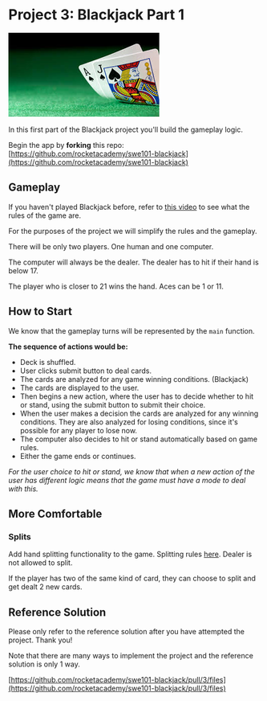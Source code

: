 # Project 3: Blackjack Part 1

![](../.gitbook/assets/images-bj.jpeg)

In this first part of the Blackjack project you'll build the gameplay logic.

Begin the app by **forking** this repo: [https://github.com/rocketacademy/swe101-blackjack](https://github.com/rocketacademy/swe101-blackjack)

## Gameplay

If you haven't played Blackjack before, refer to [this video](https://www.youtube.com/watch?v=eyoh-Ku9TCI) to see what the rules of the game are.

For the purposes of the project we will simplify the rules and the gameplay.

There will be only two players. One human and one computer.

The computer will always be the dealer. The dealer has to hit if their hand is below 17.

The player who is closer to 21 wins the hand. Aces can be 1 or 11.

## How to Start

We know that the gameplay turns will be represented by the `main` function.

**The sequence of actions would be:**

* Deck is shuffled.
* User clicks submit button to deal cards.
* The cards are analyzed for any game winning conditions. \(Blackjack\)
* The cards are displayed to the user.
* Then begins a new action, where the user has to decide whether to hit or stand, using the submit button to submit their choice. 
* When the user makes a decision the cards are analyzed for any winning conditions. They are also analyzed for losing conditions, since it's possible for any player to lose now.
* The computer also decides to hit or stand automatically based on game rules.
* Either the game ends or continues.

_For the user choice to hit or stand, we know that when a new action of the user has different logic means that the game must have a mode to deal with this._

## More Comfortable

### Splits

Add hand splitting functionality to the game. Splitting rules [here](https://en.wikipedia.org/wiki/Aces_and_eights_%28blackjack%29#Splitting). Dealer is not allowed to split.

If the player has two of the same kind of card, they can choose to split and get dealt 2 new cards.

## Reference Solution

Please only refer to the reference solution after you have attempted the project. Thank you!

Note that there are many ways to implement the project and the reference solution is only 1 way.

[https://github.com/rocketacademy/swe101-blackjack/pull/3/files](https://github.com/rocketacademy/swe101-blackjack/pull/3/files)

